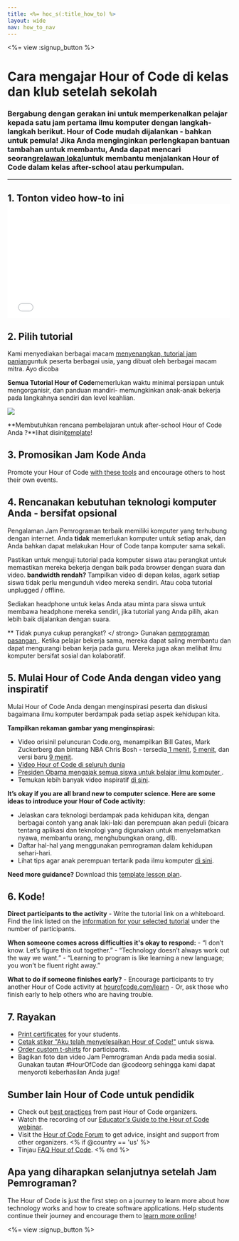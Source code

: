 ```yaml
---
title: <%= hoc_s(:title_how_to) %>
layout: wide
nav: how_to_nav
---
```

<%= view :signup_button %>

# Cara mengajar Hour of Code di kelas dan klub setelah sekolah

### Bergabung dengan gerakan ini untuk memperkenalkan pelajar kepada satu jam pertama ilmu komputer dengan langkah-langkah berikut. Hour of Code mudah dijalankan - bahkan untuk pemula! Jika Anda menginginkan perlengkapan bantuan tambahan untuk membantu, Anda dapat mencari seorang[relawan lokal](<%= codeorg_url('/volunteer/local') %>)untuk membantu menjalankan Hour of Code dalam kelas after-school atau perkumpulan.

---

## 1. Tonton video how-to ini <iframe width="500" height="255" src="//www.youtube.com/embed/SrnvvWDm73k" frameborder="0" allowfullscreen mark="crwd-mark"></iframe> 

## 2. Pilih tutorial

Kami menyediakan berbagai macam [ menyenangkan, tutorial jam panjang](<%= resolve_url('/learn') %>)untuk peserta berbagai usia, yang dibuat oleh berbagai macam mitra. Ayo dicoba

**Semua Tutorial Hour of Code**memerlukan waktu minimal persiapan untuk mengorganisir, dan panduan mandiri- memungkinkan anak-anak bekerja pada langkahnya sendiri dan level keahlian.

[![](/images/fit-700/tutorials.png)](<%= resolve_url('/learn') %>)

**Membutuhkan rencana pembelajaran untuk after-school Hour of Code Anda ?**lihat disini[template](/files/AfterschoolEducatorLessonPlanOutline.docx)!

## 3. Promosikan Jam Kode Anda

Promote your Hour of Code [with these tools](<%= resolve_url('/promote') %>) and encourage others to host their own events.

## 4. Rencanakan kebutuhan teknologi komputer Anda - bersifat opsional

Pengalaman Jam Pemrograman terbaik memiliki komputer yang terhubung dengan internet. Anda **tidak** memerlukan komputer untuk setiap anak, dan Anda bahkan dapat melakukan Hour of Code tanpa komputer sama sekali.

Pastikan untuk menguji tutorial pada komputer siswa atau perangkat untuk memastikan mereka bekerja dengan baik pada browser dengan suara dan video. **bandwidth rendah?** Tampilkan video di depan kelas, agark setiap siswa tidak perlu mengunduh video mereka sendiri. Atau coba tutorial unplugged / offline.

Sediakan headphone untuk kelas Anda atau minta para siswa untuk membawa headphone mereka sendiri, jika tutorial yang Anda pilih, akan lebih baik dijalankan dengan suara.

** Tidak punya cukup perangkat? </ strong> Gunakan [ pemrograman pasangan ](https://www.youtube.com/watch?v=vgkahOzFH2Q). Ketika pelajar bekerja sama, mereka dapat saling membantu dan dapat mengurangi beban kerja pada guru. Mereka juga akan melihat ilmu komputer bersifat sosial dan kolaboratif.</p> 

## 5. Mulai Hour of Code Anda dengan video yang inspiratif

Mulai Hour of Code Anda dengan menginspirasi peserta dan diskusi bagaimana ilmu komputer berdampak pada setiap aspek kehidupan kita.

**Tampilkan rekaman gambar yang menginspirasi:**

- Video orisinil peluncuran Code.org, menampilkan Bill Gates, Mark Zuckerberg dan bintang NBA Chris Bosh - tersedia[ 1 menit](https://www.youtube.com/watch?v=qYZF6oIZtfc), [ 5 menit](https://www.youtube.com/watch?v=nKIu9yen5nc), dan versi baru [ 9 menit](https://www.youtube.com/watch?v=dU1xS07N-FA).
- [ Video Hour of Code di seluruh dunia ](https://www.youtube.com/watch?v=KsOIlDT145A)
- [ Presiden Obama mengajak semua siswa untuk belajar ilmu komputer ](https://www.youtube.com/watch?v=6XvmhE1J9PY).
- Temukan lebih banyak video inspiratif [ di sini](https://www.youtube.com/playlist?list=PLzdnOPI1iJNfpD8i4Sx7U0y2MccnrNZuP).

**It’s okay if you are all brand new to computer science. Here are some ideas to introduce your Hour of Code activity:**

- Jelaskan cara teknologi berdampak pada kehidupan kita, dengan berbagai contoh yang anak laki-laki dan perempuan akan peduli (bicara tentang aplikasi dan teknologi yang digunakan untuk menyelamatkan nyawa, membantu orang, menghubungkan orang, dll).
- Daftar hal-hal yang menggunakan pemrograman dalam kehidupan sehari-hari.
- Lihat tips agar anak perempuan tertarik pada ilmu komputer [di sini](<%= resolve_url('https://code.org/girls') %>).

**Need more guidance?** Download this [template lesson plan](/files/AfterschoolEducatorLessonPlanOutline.docx).

## 6. Kode!

**Direct participants to the activity** - Write the tutorial link on a whiteboard. Find the link listed on the [information for your selected tutorial](<%= resolve_url('/learn') %>) under the number of participants.

**When someone comes across difficulties it's okay to respond:** - “I don’t know. Let’s figure this out together.” - “Technology doesn’t always work out the way we want.” - “Learning to program is like learning a new language; you won’t be fluent right away.”

**What to do if someone finishes early?** - Encourage participants to try another Hour of Code activity at [hourofcode.com/learn](<%= resolve_url('/learn') %>) - Or, ask those who finish early to help others who are having trouble.

## 7. Rayakan

- [Print certificates](<%= codeorg_url('/certificates') %>) for your students.
- [Cetak stiker "Aku telah menyelesaikan Hour of Code!"](<%= resolve_url('/promote/resources#stickers') %>) untuk siswa.
- [Order custom t-shirts](http://blog.code.org/post/132608499493/hour-of-code-shirts-and-more) for participants.
- Bagikan foto dan video Jam Pemrograman Anda pada media sosial. Gunakan tautan #HourOfCode dan @codeorg sehingga kami dapat menyoroti keberhasilan Anda juga!

## Sumber lain Hour of Code untuk pendidik

- Check out [best practices](http://www.slideshare.net/TeachCode/hour-of-code-best-practices-for-successful-educators-51273466) from past Hour of Code organizers.
- Watch the recording of our [Educator's Guide to the Hour of Code webinar](https://youtu.be/EJeMeSW2-Mw).
- Visit the [Hour of Code Forum](http://forum.code.org/c/plc/hour-of-code) to get advice, insight and support from other organizers. <% if @country == 'us' %>
- Tinjau [FAQ Hour of Code](https://support.code.org/hc/en-us/categories/200147083-Hour-of-Code). <% end %>

## Apa yang diharapkan selanjutnya setelah Jam Pemrograman?

The Hour of Code is just the first step on a journey to learn more about how technology works and how to create software applications. Help students continue their journey and encourage them to [learn more online](<%= codeorg_url('/learn/beyond') %>)!

<%= view :signup_button %>